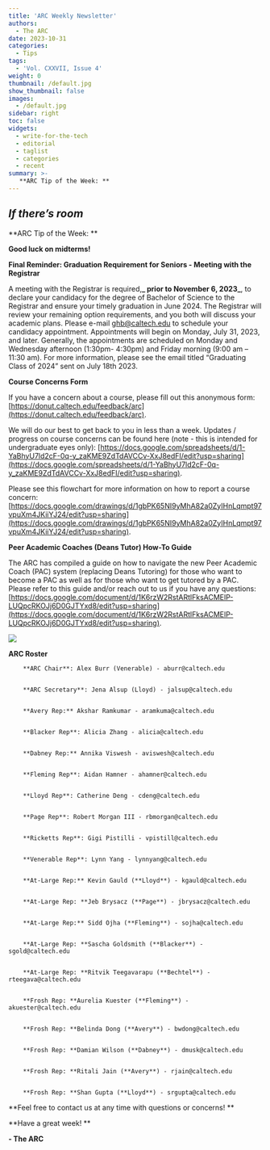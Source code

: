 ```yaml
---
title: 'ARC Weekly Newsletter'
authors:
  - The ARC
date: 2023-10-31
categories:
  - Tips
tags:
  - 'Vol. CXXVII, Issue 4'
weight: 0
thumbnail: /default.jpg
show_thumbnail: false
images:
  - /default.jpg
sidebar: right
toc: false
widgets:
  - write-for-the-tech
  - editorial
  - taglist
  - categories
  - recent
summary: >-
   **ARC Tip of the Week: **
---
```



## _If there’s room_

**ARC Tip of the Week: **

**Good luck on midterms!**

**Final Reminder: Graduation Requirement for Seniors - Meeting with the Registrar**

A meeting with the Registrar is required,**_ prior to November 6, 2023_**, to declare your candidacy for the degree of Bachelor of Science to the Registrar and ensure your timely graduation in June 2024.  The Registrar will review your remaining option requirements, and you both will discuss your academic plans. Please e-mail ghb@caltech.edu to schedule your candidacy appointment.  Appointments will begin on Monday, July 31, 2023, and later.  Generally, the appointments are scheduled on Monday and Wednesday afternoon (1:30pm- 4:30pm) and Friday morning (9:00 am – 11:30 am). For more information, please see the email titled “Graduating Class of 2024” sent on July 18th 2023. 

**Course Concerns Form**

If you have a concern about a course, please fill out this anonymous form: [https://donut.caltech.edu/feedback/arc](https://donut.caltech.edu/feedback/arc). 

We will do our best to get back to you in less than a week. Updates / progress on course concerns can be found here (note - this is intended for undergraduate eyes only): [https://docs.google.com/spreadsheets/d/1-YaBhyU7ld2cF-0q-y_zaKME9ZdTdAVCCv-XxJ8edFI/edit?usp=sharing](https://docs.google.com/spreadsheets/d/1-YaBhyU7ld2cF-0q-y_zaKME9ZdTdAVCCv-XxJ8edFI/edit?usp=sharing). 

Please see this flowchart for more information on how to report a course concern: [https://docs.google.com/drawings/d/1gbPK65NI9yMhA82a0ZyIHnLqmpt97vpuXm4JKiiYJ24/edit?usp=sharing](https://docs.google.com/drawings/d/1gbPK65NI9yMhA82a0ZyIHnLqmpt97vpuXm4JKiiYJ24/edit?usp=sharing). 

**Peer Academic Coaches (Deans Tutor) How-To Guide**

The ARC has compiled a guide on how to navigate the new Peer Academic Coach (PAC) system (replacing Deans Tutoring) for those who want to become a PAC as well as for those who want to get tutored by a PAC. Please refer to this guide and/or reach out to us if you have any questions: [https://docs.google.com/document/d/1K6rzW2RstARtlFksACMElP-LUQpcRKOJj6D0GJTYxd8/edit?usp=sharing](https://docs.google.com/document/d/1K6rzW2RstARtlFksACMElP-LUQpcRKOJj6D0GJTYxd8/edit?usp=sharing).

![](/img/2023/oct31/PAC.png)


**ARC Roster**


        **ARC Chair**: Alex Burr (Venerable) - aburr@caltech.edu


        **ARC Secretary**: Jena Alsup (Lloyd) - jalsup@caltech.edu


        **Avery Rep:** Akshar Ramkumar - aramkuma@caltech.edu


        **Blacker Rep**: Alicia Zhang - alicia@caltech.edu


        **Dabney Rep:** Annika Viswesh - aviswesh@caltech.edu


        **Fleming Rep**: Aidan Hamner - ahamner@caltech.edu


        **Lloyd Rep**: Catherine Deng - cdeng@caltech.edu


        **Page Rep**: Robert Morgan III - rbmorgan@caltech.edu	


        **Ricketts Rep**: Gigi Pistilli - vpistill@caltech.edu	


        **Venerable Rep**: Lynn Yang - lynnyang@caltech.edu


        **At-Large Rep:** Kevin Gauld (**Lloyd**) - kgauld@caltech.edu


        **At-Large Rep: **Jeb Brysacz (**Page**) - jbrysacz@caltech.edu


        **At-Large Rep:** Sidd Ojha (**Fleming**) - sojha@caltech.edu


        **At-Large Rep: **Sascha Goldsmith (**Blacker**) - sgold@caltech.edu


        **At-Large Rep: **Ritvik Teegavarapu (**Bechtel**) - rteegava@caltech.edu


        **Frosh Rep: **Aurelia Kuester (**Fleming**) - akuester@caltech.edu


        **Frosh Rep: **Belinda Dong (**Avery**) - bwdong@caltech.edu


        **Frosh Rep: **Damian Wilson (**Dabney**) - dmusk@caltech.edu


        **Frosh Rep: **Ritali Jain (**Avery**) - rjain@caltech.edu


        **Frosh Rep: **Shan Gupta (**Lloyd**) - srgupta@caltech.edu

**Feel free to contact us at any time with questions or concerns! **

**Have a great week! **

**- The ARC**
